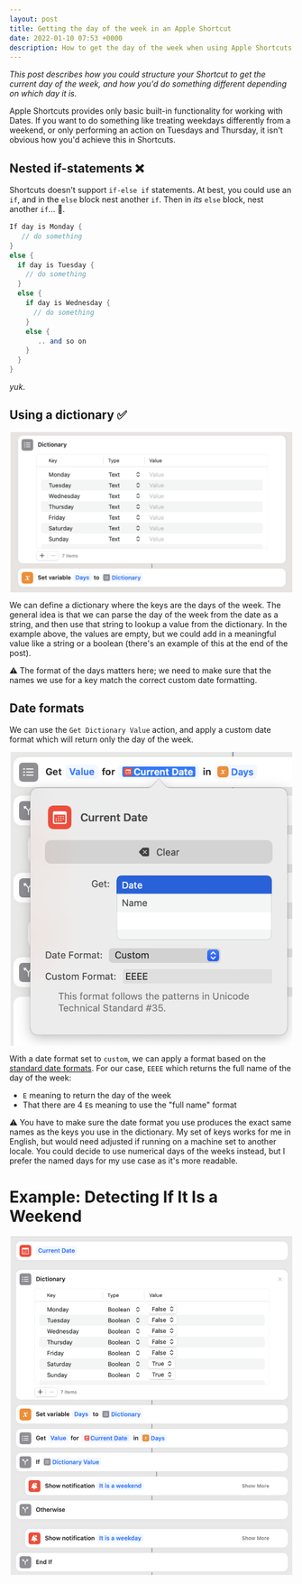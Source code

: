 ```yaml
---
layout: post
title: Getting the day of the week in an Apple Shortcut
date: 2022-01-10 07:53 +0000
description: How to get the day of the week when using Apple Shortcuts
---
```


_This post describes how you could structure your Shortcut to get the current day of the week, and how you'd do something different depending on which day it is._

Apple Shortcuts provides only basic built-in functionality for working with Dates. If you want to do something like treating weekdays differently from a weekend, or only performing an action on Tuesdays and Thursday, it isn't obvious how you'd achieve this in Shortcuts.

## Nested if-statements ❌
Shortcuts doesn't support `if-else if` statements. At best, you could use an `if`, and in the `else` block nest another `if`. Then in _its_ `else` block, nest another `if`... 🔁.

```java
If day is Monday {
   // do something
}
else {
  if day is Tuesday {
    // do something
  }
  else {
    if day is Wednesday {
      // do something
    } 
    else {
       .. and so on
    }
  }
}
```
_yuk_.

## Using a dictionary ✅

<img
    src="/images/apple-shortcut-days-of-week-dictionary.png"
    alt="dictionary where there are 7 keys, matching the names of the day of the week. values are empty for now as it is just to help describe generally how this helps"
    width="500"
    style="display: block; margin-left: auto; margin-right: auto;"
/>

We can define a dictionary where the keys are the days of the week. The general idea is that we can parse the day of the week from the date as a string, and then use that string to lookup a value from the dictionary. In the example above, the values are empty, but we could add in a meaningful value like a string or a boolean (there's an example of this at the end of the post).

⚠️ The format of the days matters here; we need to make sure that the names we use for a key match the correct custom date formatting.

## Date formats
We can use the `Get Dictionary Value` action, and apply a custom date format which will return only the day of the week.

<img
    src="/images/apple-shortcuts-custom-date-format-day-of-week.png"
    alt="Apple Shortcut custom date formatting to return only name of day of the week"
    width="500"
    style="display: block; margin-left: auto; margin-right: auto;"
/>

With a date format set to `custom`, we can apply a format based on the [standard date formats](https://www.unicode.org/reports/tr35/tr35-31/tr35-dates.html#Date_Format_Patterns). For our case, `EEEE` which returns the full name of the day of the week:
 - `E` meaning to return the day of the week
 - That there are 4 `E`s meaning to use the "full name" format

⚠️ You have to make sure the date format you use produces the exact same names as the keys you use in the dictionary. My set of keys works for me in English, but would need adjusted if running on a machine set to another locale. You could decide to use numerical days of the weeks instead, but I prefer the named days for my use case as it's more readable.

# Example: Detecting If It Is a Weekend

<img
    src="/images/apple-shortcuts-is-it-a-weekend-example.png"
    alt="Example of an Apple Shortcut script showing if it's a weekend or not"
    width="500"
    style="display: block; margin-left: auto; margin-right: auto;"
/>